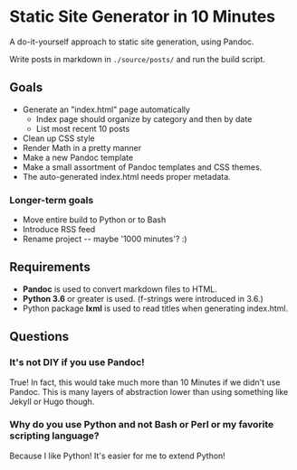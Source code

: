 # Static Site Generator in 10 Minutes

A do-it-yourself approach to static site generation, using Pandoc.

Write posts in markdown in `./source/posts/` and run the build script.

## Goals

 * Generate an "index.html" page automatically
    * Index page should organize by category and then by date
    * List most recent 10 posts
 * Clean up CSS style
 * Render Math in a pretty manner
 * Make a new Pandoc template
 * Make a small assortment of Pandoc templates and CSS themes.
 * The auto-generated index.html needs proper metadata.

### Longer-term goals

 * Move entire build to Python or to Bash
 * Introduce RSS feed
 * Rename project -- maybe '1000 minutes'? :)

## Requirements

 * **Pandoc** is used to convert markdown files to HTML.
 * **Python 3.6** or greater is used. (f-strings were introduced in 3.6.)
 * Python package **lxml** is used to read titles when generating index.html.

## Questions

### It's not DIY if you use Pandoc!

True! In fact, this would take much more than 10 Minutes if we didn't use Pandoc. This is many layers of abstraction lower than using something like Jekyll or Hugo though.

### Why do you use Python and not Bash or Perl or my favorite scripting language?

Because I like Python! It's easier for me to extend Python!
